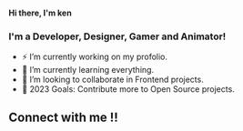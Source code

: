 #### Hi there, I'm ken

### I'm a Developer, Designer, Gamer and Animator!

- ⚡ I’m currently working on my profolio.
- 🌱 I’m currently learning everything.
- 👯 I’m looking to collaborate in Frontend projects.
- 🥅 2023 Goals: Contribute more to Open Source projects.

## Connect with me !!
